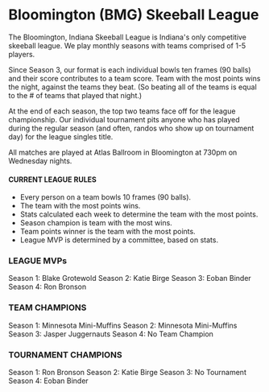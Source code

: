 # Bloomington (BMG) Skeeball League

The Bloomington, Indiana Skeeball League is Indiana's only competitive skeeball league. We play monthly seasons  with teams comprised of 1-5 players. 

Since Season 3, our format is each individual bowls ten frames (90 balls) and their score contributes to a team score. Team with the most points wins the night, against the teams they beat. (So beating all of the teams is equal to the # of teams that played that night.) 

At the end of each season, the top two teams face off for the league championship. Our individual tournament pits anyone who has played during the regular season (and often, randos who show up on tournament day) for the league singles title.

All matches are played at Atlas Ballroom in Bloomington at 730pm on Wednesday nights.

#### CURRENT LEAGUE RULES
- Every person on a team bowls 10 frames (90 balls).
- The team with the most points wins. 
- Stats calculated each week to determine the team with the most points.
- Season champion is team with the most wins. 
- Team points winner is the team with the most points.
- League MVP is determined by a committee, based on stats. 

### LEAGUE MVPs
Season 1: Blake Grotewold
Season 2: Katie Birge
Season 3: Eoban Binder
Season 4: Ron Bronson

### TEAM CHAMPIONS
Season 1: Minnesota Mini-Muffins 
Season 2: Minnesota Mini-Muffins
Season 3: Jasper Juggernauts
Season 4: No Team Champion

### TOURNAMENT CHAMPIONS
Season 1: Ron Bronson
Season 2: Katie Birge
Season 3: No Tournament
Season 4: Eoban Binder
